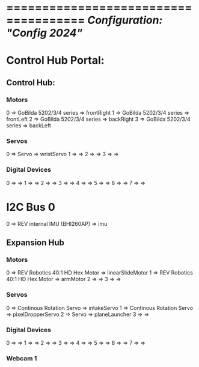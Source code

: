 =====================================
*Configuration: "Config 2024"*
=====================================
# Control Hub Portal:

## Control Hub:

### Motors
0 => GoBilda 5202/3/4 series => frontRight
1 => GoBilda 5202/3/4 series => frontLeft
2 => GoBilda 5202/3/4 series => backRight
3 => GoBilda 5202/3/4 series => backLeft

### Servos
0 => Servo => wristServo
1 => =>
2 => =>
3 => =>

### Digital Devices
0 => =>
1 => =>
2 => =>
3 => =>
4 => =>
5 => =>
6 => =>
7 => =>

# I2C Bus 0
0 => REV internal IMU (BHI260AP) => imu

## Expansion Hub
### Motors
0 => REV Robotics 40:1 HD Hex Motor => linearSlideMotor
1 => REV Robotics 40:1 HD Hex Motor => armMotor
2 => =>
3 => =>

### Servos
0 => Continous Rotation Servo => intakeServo
1 => Continous Rotation Servo => pixelDropperServo
2 => Servo => planeLauncher
3 => =>

### Digital Devices
0 => =>
1 => =>
2 => =>
3 => =>
4 => =>
5 => =>
6 => =>
7 => =>

### Webcam 1